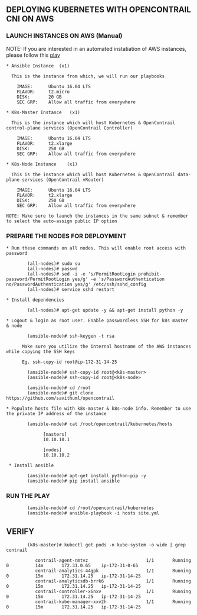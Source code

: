 ## DEPLOYING KUBERNETES WITH OPENCONTRAIL CNI ON AWS

### LAUNCH INSTANCES ON AWS (Manual)

NOTE: If you are interested in an automated instatiation of AWS instances, please follow this [play](https://github.com/savithruml/ansible-labs/tree/master/aws)

    * Ansible Instance  (x1)
    
      This is the instance from which, we will run our playbooks
    
        IMAGE:      Ubuntu 16.04 LTS
        FLAVOR:     t2.micro
        DISK:       20 GB
        SEC GRP:    Allow all traffic from everywhere
    
    * K8s-Master Instance   (x1)
    
      This is the instance which will host Kubernetes & OpenContrail control-plane services (OpenContrail Controller)
    
        IMAGE:      Ubuntu 16.04 LTS
        FLAVOR:     t2.xlarge
        DISK:       250 GB
        SEC GRP:    Allow all traffic from everywhere
    
    * K8s-Node Instance    (x1)
    
      This is the instance which will host Kubernetes & OpenContrail data-plane services (OpenContrail vRouter)
    
        IMAGE:      Ubuntu 16.04 LTS
        FLAVOR:     t2.xlarge
        DISK:       250 GB
        SEC GRP:    Allow all traffic from everywhere

    NOTE: Make sure to launch the instances in the same subnet & remember to select the auto-assign public IP option

### PREPARE THE NODES FOR DEPLOYMENT

    * Run these commands on all nodes. This will enable root access with password
    
            (all-nodes)# sudo su
            (all-nodes)# passwd
            (all-nodes)# sed -i -e 's/PermitRootLogin prohibit-password/PermitRootLogin yes/g' -e 's/PasswordAuthentication no/PasswordAuthentication yes/g' /etc/ssh/sshd_config 
            (all-nodes)# service sshd restart
            
    * Install dependencies
    
            (all-nodes)# apt-get update -y && apt-get install python -y
    
    * Logout & login as root user. Enable passwordless SSH for k8s master & node
   
            (ansible-node)# ssh-keygen -t rsa
            
          Make sure you utilize the internal hostname of the AWS instances while copying the SSH keys
    
          Eg. ssh-copy-id root@ip-172-31-14-25
    
            (ansible-node)# ssh-copy-id root@<k8s-master>
            (ansible-node)# ssh-copy-id root@<k8s-node>
      
            (ansible-node)# cd /root
            (ansible-node)# git clone https://github.com/savithuml/opencontrail
      
    * Populate hosts file with k8s-master & k8s-node info. Remember to use the private IP address of the instance
    
            (ansible-node)# cat /root/opencontrail/kubernetes/hosts
       
                  [masters]
                  10.10.10.1

                  [nodes]
                  10.10.10.2
                  
     * Install ansible
     
            (ansible-node)# apt-get install python-pip -y
            (ansible-node)# pip install ansible
            
        
 ### RUN THE PLAY
 
            (ansible-node)# cd /root/opencontrail/kubernetes
            (ansible-node)# ansible-playbook -i hosts site.yml
            
            
 ## VERIFY           
 
            (k8s-master)# kubectl get pods -n kube-system -o wide | grep contrail
               
               contrail-agent-nmtvz                      1/1       Running             0          14m       172.31.0.65    ip-172-31-0-65
               contrail-analytics-44gpk                  1/1       Running             0          15m       172.31.14.25   ip-172-31-14-25
               contrail-analyticsdb-brrk6                1/1       Running             0          15m       172.31.14.25   ip-172-31-14-25
               contrail-controller-x6nxv                 1/1       Running             0          15m       172.31.14.25   ip-172-31-14-25
               contrail-kube-manager-xxv2h               1/1       Running             0          15m       172.31.14.25   ip-172-31-14-25

